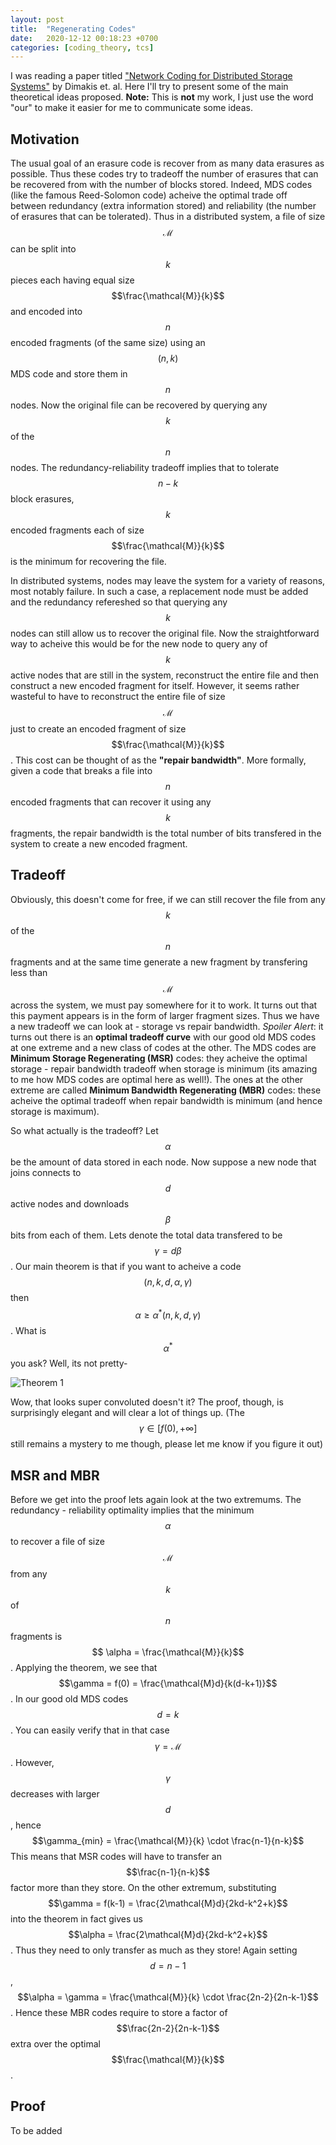 ```yaml
---
layout: post
title:  "Regenerating Codes"
date:   2020-12-12 00:18:23 +0700
categories: [coding_theory, tcs]
---
```

I was reading a paper titled ["Network Coding for Distributed Storage Systems"](https://users.ece.utexas.edu/~dimakis/RC_Journal.pdf) by Dimakis et. al. Here I'll try to present some of the main theoretical ideas proposed. **Note:** This is **not** my work, I just use the word "our" to make it easier for me to communicate some ideas. 

## Motivation
The usual goal of an erasure code is recover from as many data erasures as possible. Thus these codes try to tradeoff the number of erasures that can be recovered from with the number of blocks stored. Indeed, MDS codes (like the famous Reed-Solomon code) acheive the optimal trade off between redundancy (extra information stored) and reliability (the number of erasures that can be tolerated). Thus in a distributed system, a file of size $$\mathcal{M}$$ can be split into $$k$$ pieces each having equal size $$\frac{\mathcal{M}}{k}$$ and encoded into $$n$$ encoded fragments (of the same size) using an $$(n,k)$$ MDS code and store them in $$n$$ nodes. Now the original file can be recovered by querying any $$k$$ of the $$n$$ nodes. The redundancy-reliability tradeoff implies that to tolerate $$n-k$$ block erasures, $$k$$ encoded fragments each of size $$\frac{\mathcal{M}}{k}$$ is the minimum for recovering the file.

In distributed systems, nodes may leave the system for a variety of reasons, most notably failure. In such a case, a replacement node must be added and the redundancy refereshed so that querying any $$k$$ nodes can still allow us to recover the original file. Now the straightforward way to acheive this would be for the new node to query any of $$k$$ active nodes that are still in the system, reconstruct the entire file and then construct a new encoded fragment for itself. However, it seems rather wasteful to have to reconstruct the entire file of size $$\mathcal{M}$$ just to create an encoded fragment of size $$\frac{\mathcal{M}}{k}$$. This cost can be thought of as the **"repair bandwidth"**. More formally, given a code that breaks a file into $$n$$ encoded fragments that can recover it using any $$k$$ fragments, the repair bandwidth is the total number of bits transfered in the system to create a new encoded fragment. 

## Tradeoff
Obviously, this doesn't come for free, if we can still recover the file from any $$k$$ of the $$n$$ fragments and at the same time generate a new fragment by transfering less than $$\mathcal{M}$$ across the system, we must pay somewhere for it to work. It turns out that this payment appears is in the form of larger fragment sizes. Thus we have a new tradeoff we can look at - storage vs repair bandwidth. *Spoiler Alert*: it turns out there is an **optimal tradeoff curve** with our good old MDS codes at one extreme and a new class of codes at the other. The MDS codes are **Minimum Storage Regenerating (MSR)** codes: they acheive the optimal storage - repair bandwidth tradeoff when storage is minimum (its amazing to me how MDS codes are optimal here as well!). The ones at the other extreme are called **Minimum Bandwidth Regenerating (MBR)** codes: these acheive the optimal tradeoff when repair bandwidth is minimum (and hence storage is maximum).

So what actually is the tradeoff? Let $$\alpha$$ be the amount of data stored in each node. Now suppose a new node that joins connects to $$d$$ active nodes and downloads $$\beta$$ bits from each of them. Lets denote the total data transfered to be $$\gamma = d\beta$$. Our main theorem is that if you want to acheive a code $$(n,k,d,\alpha,\gamma)$$ then $$\alpha \geq \alpha^*(n,k,d,\gamma)$$. What is $$\alpha^*$$ you ask? Well, its not pretty- 

![Theorem 1](/static/img/repbandthm.png)

Wow, that looks super convoluted doesn't it? The proof, though, is surprisingly elegant and will clear a lot of things up. (The $$\gamma \in [f(0),+\infty]$$ still remains a mystery to me though, please let me know if you figure it out)

## MSR and MBR
Before we get into the proof lets again look at the two extremums. The redundancy - reliability optimality implies that the minimum $$\alpha$$ to recover a file of size $$\mathcal{M}$$ from any $$k$$ of $$n$$ fragments is $$ \alpha = \frac{\mathcal{M}}{k}$$. Applying the theorem, we see that $$\gamma = f(0) = \frac{\mathcal{M}d}{k(d-k+1)}$$. In our good old MDS codes $$d=k$$. You can easily verify that in that case $$\gamma = \mathcal{M}$$. However, $$\gamma$$ decreases with larger $$d$$, hence $$\gamma_{min} = \frac{\mathcal{M}}{k} \cdot \frac{n-1}{n-k}$$ This means that MSR codes will have to transfer an $$\frac{n-1}{n-k}$$ factor more than they store. On the other extremum, substituting $$\gamma = f(k-1) = \frac{2\mathcal{M}d}{2kd-k^2+k}$$ into the theorem in fact gives us $$\alpha = \frac{2\mathcal{M}d}{2kd-k^2+k}$$. Thus they need to only transfer as much as they store! Again setting $$d=n-1$$, $$\alpha = \gamma = \frac{\mathcal{M}}{k} \cdot \frac{2n-2}{2n-k-1}$$. Hence these MBR codes require to store a factor of $$\frac{2n-2}{2n-k-1}$$ extra over the optimal $$\frac{\mathcal{M}}{k}$$.

## Proof
To be added